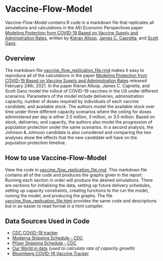 # Vaccine-Flow-Model

Vaccine-Flow-Model contains R code in a markdown file that replicates all simulations and calculations in the AEI Economic Perspectives paper [Modeling Protection from COVID-19 Based on Vaccine Supply and Administration Rates](https://www.aei.org/research-products/report/modeling-protection-from-covid-19-based-on-vaccine-supply-and-administration-rates/), written by [Kieran Allsop](https://www.aei.org/profile/kieran-allsop/), [James C. Capretta](https://www.aei.org/profile/james-c-capretta/), and [Scott Ganz](https://www.aei.org/profile/scott-c-ganz/).

## Overview

The markdown file [vaccine_flow_replication_file.rmd](https://github.com/kieran-allsop/Vaccine-Flow-Model/blob/main/vaccine_flow_replication_file.Rmd) makes it easy to reproduce all of the calculations in the paper [Modeling Protection from COVID-19 Based on Vaccine Supply and Administration Rates](https://www.aei.org/research-products/report/modeling-protection-from-covid-19-based-on-vaccine-supply-and-administration-rates/) released February 24th, 2021. In the paper Kieran Allsop, James C. Capretta, and Scott Ganz model the rollout of COVID-19 vaccines in the US under different scenarios. Parameters of the model include deliveries, administration capacity, number of doses required by individuals of each vaccine candidate, and available stock. The authors model the available stock over time under three different capacity scenarios where the ceiling for doses administered per day is either 2.5 million, 3 million, or 3.5 million. Based on stock, deliveries, and capacity, the authors also model the progression of population protection under the same scenarios. In a second analysis, the Johnson & Johnson candidate is also considered and comparing the two analyses show the effects that the new candidate will have on the population protection timeline.

## How to use Vaccine-Flow-Model

View the code in [vaccine_flow_replication_file.rmd](https://github.com/kieran-allsop/Vaccine-Flow-Model/blob/main/vaccine_flow_replication_file.Rmd). This markdown file contains all of the code and produces the graphs given in the report. Running each section in order will produce the desired simulations. There are sections for initializing the data, setting up future delivery schedules, setting up capacity constraints, creating functions to the run the model, runnng the model, and producing the graphs. The file [vaccine_flow_replication_file.html](https://github.com/kieran-allsop/Vaccine-Flow-Model/blob/main/vaccine_flow_replication_file.html) provides the same code and descriptions but in an easier to read format in a html compiler.

## Data Sources Used in Code

* [CDC COVID-19 tracker](https://covid.cdc.gov/covid-data-tracker/#vaccinations)
* [Moderna Shipping Schedule - CDC](https://data.cdc.gov/Vaccinations/COVID-19-Vaccine-Distribution-Allocations-by-Juris/b7pe-5nws)
* [Pfizer Shipping Schedule - CDC](https://data.cdc.gov/Vaccinations/COVID-19-Vaccine-Distribution-Allocations-by-Juris/saz5-9hgg)
* [Our World in data](https://github.com/owid/covid-19-data/tree/master/public/data/vaccinations) *(used to calculate rate of capacity growth)*
* [Bloomberg COVID-19 Vaccine Tracker](https://www.bloomberg.com/graphics/covid-vaccine-tracker-global-distribution/)
